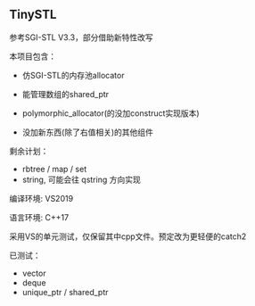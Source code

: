 ## TinySTL

参考SGI-STL V3.3，部分借助新特性改写



本项目包含：

* 仿SGI-STL的内存池allocator

* 能管理数组的shared_ptr
* polymorphic_allocator(的没加construct实现版本)

* 没加新东西(除了右值相关)的其他组件



剩余计划：

* rbtree / map / set
* string, 可能会往 qstring 方向实现



编译环境: VS2019 

语言环境: C++17

采用VS的单元测试，仅保留其中cpp文件。预定改为更轻便的catch2



已测试：

* vector
* deque
* unique_ptr / shared_ptr